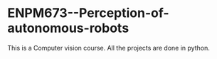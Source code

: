 # ENPM673--Perception-of-autonomous-robots
This is a Computer vision course. All the projects are done in python.
